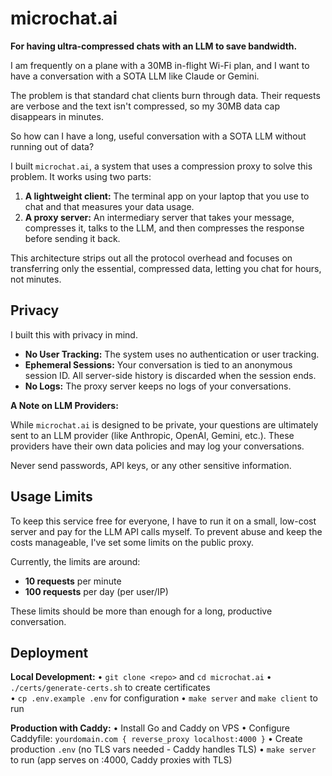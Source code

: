 # microchat.ai

**For having ultra-compressed chats with an LLM to save bandwidth.**

I am frequently on a plane with a 30MB in-flight Wi-Fi plan, and I want to have a
conversation with a SOTA LLM like Claude or Gemini.

The problem is that standard chat clients burn through data. Their requests are
verbose and the text isn't compressed, so my 30MB data cap disappears in
minutes.

So how can I have a long, useful conversation with a SOTA LLM without
running out of data?

I built `microchat.ai`, a system that uses a compression proxy to solve this
problem. It works using two parts:

1. **A lightweight client:** The terminal app on your laptop that you use to
    chat and that measures your data usage.
2. **A proxy server:** An intermediary server that takes your message,
    compresses it, talks to the LLM, and then compresses the response before
    sending it back.

This architecture strips out all the protocol overhead and focuses on
transferring only the essential, compressed data, letting you chat for hours,
not minutes.

## Privacy

I built this with privacy in mind.

* **No User Tracking:** The system uses no authentication or user tracking.
* **Ephemeral Sessions:** Your conversation is tied to an anonymous session ID.
    All server-side history is discarded when the session ends.
* **No Logs:** The proxy server keeps no logs of your conversations.

**A Note on LLM Providers:**

While `microchat.ai` is designed to be private, your questions are ultimately sent
to an LLM provider (like Anthropic, OpenAI, Gemini, etc.). These providers have
their own data policies and may log your conversations.

Never send passwords, API keys, or any other sensitive information.

## Usage Limits

To keep this service free for everyone, I have to run it on a small, low-cost
server and pay for the LLM API calls myself. To prevent abuse and keep the
costs manageable, I've set some limits on the public proxy.

Currently, the limits are around:

* **10 requests** per minute
* **100 requests** per day (per user/IP)

These limits should be more than enough for a long, productive conversation.

## Deployment

**Local Development:**
• `git clone <repo>` and `cd microchat.ai`
• `./certs/generate-certs.sh` to create certificates  
• `cp .env.example .env` for configuration
• `make server` and `make client` to run

**Production with Caddy:**
• Install Go and Caddy on VPS
• Configure Caddyfile: `yourdomain.com { reverse_proxy localhost:4000 }`
• Create production `.env` (no TLS vars needed - Caddy handles TLS)
• `make server` to run (app serves on :4000, Caddy proxies with TLS)
